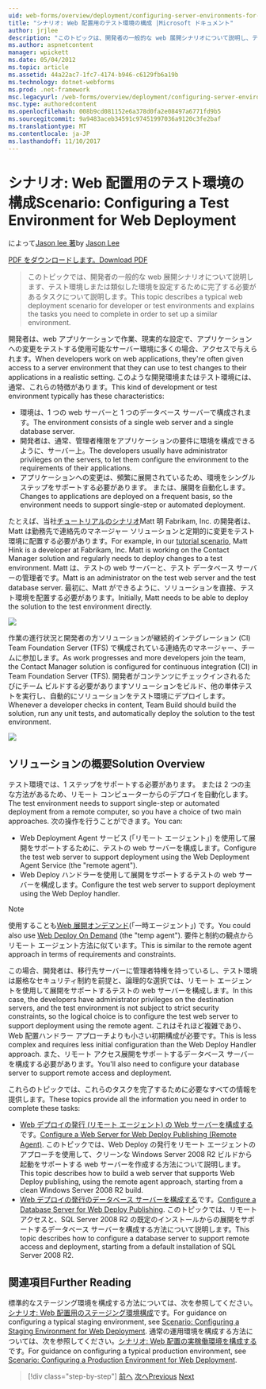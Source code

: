 ```yaml
---
uid: web-forms/overview/deployment/configuring-server-environments-for-web-deployment/scenario-configuring-a-test-environment-for-web-deployment
title: "シナリオ: Web 配置用のテスト環境の構成 |Microsoft ドキュメント"
author: jrjlee
description: "このトピックは、開発者の一般的な web 展開シナリオについて説明し、テスト環境または、si を設定するために完了する必要があるタスクについて説明しています."
ms.author: aspnetcontent
manager: wpickett
ms.date: 05/04/2012
ms.topic: article
ms.assetid: 44a22ac7-1fc7-4174-b946-c6129fb6a19b
ms.technology: dotnet-webforms
ms.prod: .net-framework
msc.legacyurl: /web-forms/overview/deployment/configuring-server-environments-for-web-deployment/scenario-configuring-a-test-environment-for-web-deployment
msc.type: authoredcontent
ms.openlocfilehash: 008b9cd081152e6a378d0fa2e08497a6771fd9b5
ms.sourcegitcommit: 9a9483aceb34591c97451997036a9120c3fe2baf
ms.translationtype: MT
ms.contentlocale: ja-JP
ms.lasthandoff: 11/10/2017
---
```

<a name="scenario-configuring-a-test-environment-for-web-deployment"></a><span data-ttu-id="ac98b-103">シナリオ: Web 配置用のテスト環境の構成</span><span class="sxs-lookup"><span data-stu-id="ac98b-103">Scenario: Configuring a Test Environment for Web Deployment</span></span>
====================
<span data-ttu-id="ac98b-104">によって[Jason lee 著](https://github.com/jrjlee)</span><span class="sxs-lookup"><span data-stu-id="ac98b-104">by [Jason Lee](https://github.com/jrjlee)</span></span>

[<span data-ttu-id="ac98b-105">PDF をダウンロードします。</span><span class="sxs-lookup"><span data-stu-id="ac98b-105">Download PDF</span></span>](https://msdnshared.blob.core.windows.net/media/MSDNBlogsFS/prod.evol.blogs.msdn.com/CommunityServer.Blogs.Components.WeblogFiles/00/00/00/63/56/8130.DeployingWebAppsInEnterpriseScenarios.pdf)

> <span data-ttu-id="ac98b-106">このトピックでは、開発者の一般的な web 展開シナリオについて説明します、テスト環境しまたは類似した環境を設定するために完了する必要があるタスクについて説明します。</span><span class="sxs-lookup"><span data-stu-id="ac98b-106">This topic describes a typical web deployment scenario for developer or test environments and explains the tasks you need to complete in order to set up a similar environment.</span></span>


<span data-ttu-id="ac98b-107">開発者は、web アプリケーションで作業、現実的な設定で、アプリケーションへの変更をテストする使用可能なサーバー環境に多くの場合、アクセスで与えられます。</span><span class="sxs-lookup"><span data-stu-id="ac98b-107">When developers work on web applications, they're often given access to a server environment that they can use to test changes to their applications in a realistic setting.</span></span> <span data-ttu-id="ac98b-108">このような開発環境またはテスト環境には、通常、これらの特徴があります。</span><span class="sxs-lookup"><span data-stu-id="ac98b-108">This kind of development or test environment typically has these characteristics:</span></span>

- <span data-ttu-id="ac98b-109">環境は、1 つの web サーバーと 1 つのデータベース サーバーで構成されます。</span><span class="sxs-lookup"><span data-stu-id="ac98b-109">The environment consists of a single web server and a single database server.</span></span>
- <span data-ttu-id="ac98b-110">開発者は、通常、管理者権限をアプリケーションの要件に環境を構成できるように、サーバー上。</span><span class="sxs-lookup"><span data-stu-id="ac98b-110">The developers usually have administrator privileges on the servers, to let them configure the environment to the requirements of their applications.</span></span>
- <span data-ttu-id="ac98b-111">アプリケーションへの変更は、頻繁に展開されているため、環境をシングル ステップをサポートする必要があります。 または、展開を自動化します。</span><span class="sxs-lookup"><span data-stu-id="ac98b-111">Changes to applications are deployed on a frequent basis, so the environment needs to support single-step or automated deployment.</span></span>

<span data-ttu-id="ac98b-112">たとえば、当社[チュートリアルのシナリオ](../deploying-web-applications-in-enterprise-scenarios/enterprise-web-deployment-scenario-overview.md)Matt 明 Fabrikam, Inc. の開発者は、Matt は勤務先で連絡先のマネージャー ソリューションと定期的に変更をテスト環境に配置する必要があります。</span><span class="sxs-lookup"><span data-stu-id="ac98b-112">For example, in our [tutorial scenario](../deploying-web-applications-in-enterprise-scenarios/enterprise-web-deployment-scenario-overview.md), Matt Hink is a developer at Fabrikam, Inc. Matt is working on the Contact Manager solution and regularly needs to deploy changes to a test environment.</span></span> <span data-ttu-id="ac98b-113">Matt は、テストの web サーバーと、テスト データベース サーバーの管理者です。</span><span class="sxs-lookup"><span data-stu-id="ac98b-113">Matt is an administrator on the test web server and the test database server.</span></span> <span data-ttu-id="ac98b-114">最初に、Matt ができるように、ソリューションを直接、テスト環境を配置する必要があります。</span><span class="sxs-lookup"><span data-stu-id="ac98b-114">Initially, Matt needs to be able to deploy the solution to the test environment directly.</span></span>

![](scenario-configuring-a-test-environment-for-web-deployment/_static/image1.png)

<span data-ttu-id="ac98b-115">作業の進行状況と開発者の方ソリューションが継続的インテグレーション (CI) Team Foundation Server (TFS) で構成されている連絡先のマネージャー、チームに参加します。</span><span class="sxs-lookup"><span data-stu-id="ac98b-115">As work progresses and more developers join the team, the Contact Manager solution is configured for continuous integration (CI) in Team Foundation Server (TFS).</span></span> <span data-ttu-id="ac98b-116">開発者がコンテンツにチェックインされるたびにチーム ビルドする必要がありますソリューションをビルド、他の単体テストを実行し、自動的にソリューションをテスト環境にデプロイします。</span><span class="sxs-lookup"><span data-stu-id="ac98b-116">Whenever a developer checks in content, Team Build should build the solution, run any unit tests, and automatically deploy the solution to the test environment.</span></span>

![](scenario-configuring-a-test-environment-for-web-deployment/_static/image2.png)

## <a name="solution-overview"></a><span data-ttu-id="ac98b-117">ソリューションの概要</span><span class="sxs-lookup"><span data-stu-id="ac98b-117">Solution Overview</span></span>

<span data-ttu-id="ac98b-118">テスト環境では、1 ステップをサポートする必要があります。 または 2 つの主な方法があるため、リモート コンピューターからのデプロイを自動化します。</span><span class="sxs-lookup"><span data-stu-id="ac98b-118">The test environment needs to support single-step or automated deployment from a remote computer, so you have a choice of two main approaches.</span></span> <span data-ttu-id="ac98b-119">次の操作を行うことができます。</span><span class="sxs-lookup"><span data-stu-id="ac98b-119">You can:</span></span>

- <span data-ttu-id="ac98b-120">Web Deployment Agent サービス (「リモート エージェント」) を使用して展開をサポートするために、テストの web サーバーを構成します。</span><span class="sxs-lookup"><span data-stu-id="ac98b-120">Configure the test web server to support deployment using the Web Deployment Agent Service (the "remote agent").</span></span>
- <span data-ttu-id="ac98b-121">Web Deploy ハンドラーを使用して展開をサポートするテストの web サーバーを構成します。</span><span class="sxs-lookup"><span data-stu-id="ac98b-121">Configure the test web server to support deployment using the Web Deploy handler.</span></span>

> [!NOTE]
> <span data-ttu-id="ac98b-122">使用することも[Web 展開オンデマンド](https://technet.microsoft.com/en-us/library/ee517345(WS.10).aspx)(「一時エージェント」) です。</span><span class="sxs-lookup"><span data-stu-id="ac98b-122">You could also use [Web Deploy On Demand](https://technet.microsoft.com/en-us/library/ee517345(WS.10).aspx) (the "temp agent").</span></span> <span data-ttu-id="ac98b-123">要件と制約の観点からリモート エージェント方法に似ています。</span><span class="sxs-lookup"><span data-stu-id="ac98b-123">This is similar to the remote agent approach in terms of requirements and constraints.</span></span>


<span data-ttu-id="ac98b-124">この場合、開発者は、移行先サーバーに管理者特権を持っているし、テスト環境は厳格なセキュリティ制約を前提と、論理的な選択では、リモート エージェントを使用して展開をサポートするテストの web サーバーを構成します。</span><span class="sxs-lookup"><span data-stu-id="ac98b-124">In this case, the developers have administrator privileges on the destination servers, and the test environment is not subject to strict security constraints, so the logical choice is to configure the test web server to support deployment using the remote agent.</span></span> <span data-ttu-id="ac98b-125">これはそれほど複雑であり、Web 配置ハンドラー アプローチよりも小さい初期構成が必要です。</span><span class="sxs-lookup"><span data-stu-id="ac98b-125">This is less complex and requires less initial configuration than the Web Deploy Handler approach.</span></span> <span data-ttu-id="ac98b-126">また、リモート アクセス展開をサポートするデータベース サーバーを構成する必要があります。</span><span class="sxs-lookup"><span data-stu-id="ac98b-126">You'll also need to configure your database server to support remote access and deployment.</span></span>

<span data-ttu-id="ac98b-127">これらのトピックでは、これらのタスクを完了するために必要なすべての情報を提供します。</span><span class="sxs-lookup"><span data-stu-id="ac98b-127">These topics provide all the information you need in order to complete these tasks:</span></span>

- <span data-ttu-id="ac98b-128">[Web デプロイの発行 (リモート エージェント) の Web サーバーを構成する](configuring-a-web-server-for-web-deploy-publishing-remote-agent.md)です。</span><span class="sxs-lookup"><span data-stu-id="ac98b-128">[Configure a Web Server for Web Deploy Publishing (Remote Agent)](configuring-a-web-server-for-web-deploy-publishing-remote-agent.md).</span></span> <span data-ttu-id="ac98b-129">このトピックでは、Web Deploy の発行をリモート エージェントのアプローチを使用して、クリーンな Windows Server 2008 R2 ビルドから起動をサポートする web サーバーを作成する方法について説明します。</span><span class="sxs-lookup"><span data-stu-id="ac98b-129">This topic describes how to build a web server that supports Web Deploy publishing, using the remote agent approach, starting from a clean Windows Server 2008 R2 build.</span></span>
- <span data-ttu-id="ac98b-130">[Web デプロイの発行のデータベース サーバーを構成する](configuring-a-database-server-for-web-deploy-publishing.md)です。</span><span class="sxs-lookup"><span data-stu-id="ac98b-130">[Configure a Database Server for Web Deploy Publishing](configuring-a-database-server-for-web-deploy-publishing.md).</span></span> <span data-ttu-id="ac98b-131">このトピックでは、リモート アクセスと、SQL Server 2008 R2 の既定のインストールからの展開をサポートするデータベース サーバーを構成する方法について説明します。</span><span class="sxs-lookup"><span data-stu-id="ac98b-131">This topic describes how to configure a database server to support remote access and deployment, starting from a default installation of SQL Server 2008 R2.</span></span>

## <a name="further-reading"></a><span data-ttu-id="ac98b-132">関連項目</span><span class="sxs-lookup"><span data-stu-id="ac98b-132">Further Reading</span></span>

<span data-ttu-id="ac98b-133">標準的なステージング環境を構成する方法については、次を参照してください。[シナリオ: Web 配置用のステージング環境構成](scenario-configuring-a-staging-environment-for-web-deployment.md)です。</span><span class="sxs-lookup"><span data-stu-id="ac98b-133">For guidance on configuring a typical staging environment, see [Scenario: Configuring a Staging Environment for Web Deployment](scenario-configuring-a-staging-environment-for-web-deployment.md).</span></span> <span data-ttu-id="ac98b-134">通常の運用環境を構成する方法については、次を参照してください。[シナリオ: Web 配置の実稼働環境を構成する](scenario-configuring-a-production-environment-for-web-deployment.md)です。</span><span class="sxs-lookup"><span data-stu-id="ac98b-134">For guidance on configuring a typical production environment, see [Scenario: Configuring a Production Environment for Web Deployment](scenario-configuring-a-production-environment-for-web-deployment.md).</span></span>

>[!div class="step-by-step"]
<span data-ttu-id="ac98b-135">[前へ](choosing-the-right-approach-to-web-deployment.md)
[次へ](scenario-configuring-a-staging-environment-for-web-deployment.md)</span><span class="sxs-lookup"><span data-stu-id="ac98b-135">[Previous](choosing-the-right-approach-to-web-deployment.md)
[Next](scenario-configuring-a-staging-environment-for-web-deployment.md)</span></span>
